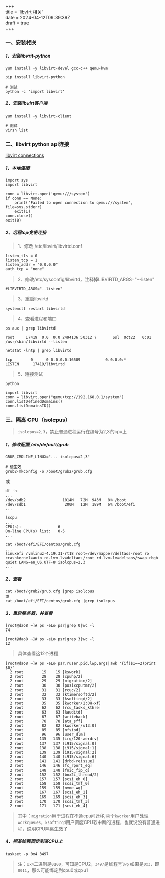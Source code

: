 +++  
title = '[libvirt 相关](/etc/sysconfig/libvirtd )'  
date = 2024-04-12T09:39:39Z  
draft = true  
+++

### 一、安装相关

##### 1、安装libvrit-python

```
yum install -y libvirt-devel gcc-c++ qemu-kvm

pip install libvirt-python

# 测试
python -c 'import libvirt'
```



##### 2、安装libvirt客户端

```
yum install -y libvirt-client

# 测试
virsh list
```

### 二、libvirt python api连接

[libvirt connections](https://libvirt.org/docs/libvirt-appdev-guide-python/en-US/html/libvirt_application_development_guide_using_python-Connections.html#idp2797296)

##### 1、本地连接

```
import sys
import libvirt

conn = libvirt.open('qemu:///system')
if conn == None:
    print('Failed to open connection to qemu:///system', file=sys.stderr)
    exit(1)
conn.close()
exit(0)
```

##### 2、远程tcp免密连接

> 1、修改 /etc/libvirt/libvirtd.conf

```
listen_tls = 0
listen_tcp = 1
listen_addr = "0.0.0.0"
auth_tcp = "none"
```

> 2、修改/etc/sysconfig/libvirtd，注释掉LIBVIRTD_ARGS="--listen"

```
#LIBVIRTD_ARGS="--listen"
```

> 3、重启libvirtd

```
systemctl restart libvirtd
```

> 4、查看进程和端口

```
ps aux | grep libvirtd

root     17419  0.0  0.0 2494136 50312 ?       Ssl  Oct22   0:01 /usr/sbin/libvirtd --listen
```

```
netstat -lntp | grep libvirtd

tcp        0      0 0.0.0.0:16509           0.0.0.0:*               LISTEN      17419/libvirtd
```

> 5、连接测试

```
python

import libvirt
conn = libvirt.open("qemu+tcp://192.168.0.1/system")
conn.listDefinedDomains()
conn.listDomainsID()
```

### 三、隔离 CPU（isolcpus）

>  `isolcpus=2,3`，禁止普通进程运行在编号为2,3的cpu上 

##### 1、修改配置 /etc/default/grub

```
GRUB_CMDLINE_LINUX="... isolcpus=2,3"

# 使生效
grub2-mkconfig -o /boot/grub2/grub.cfg
```

或

```
df -h
...
/dev/sdb2                1014M   72M  943M   8% /boot
/dev/sdb1                 200M   12M  189M   6% /boot/efi
...

lscpu
...
CPU(s):                6
On-line CPU(s) list:   0-5
...

cat /boot/efi/EFI/centos/grub.cfg
...
linuxefi /vmlinuz-4.19.31-rt18 root=/dev/mapper/deltaos-root ro crashkernel=auto rd.lvm.lv=deltaos/root rd.lvm.lv=deltaos/swap rhgb quiet LANG=en_US.UTF-8 isolcpus=2,3
...
```

##### 2、查看

```
cat /boot/grub2/grub.cfg |grep isolcpus
或
cat /boot/efi/EFI/centos/grub.cfg |grep isolcpus
```

##### 3、重启服务器，并查看

```
[root@dao8 ~]# ps -eLo psr|grep 0|wc -l
74

[root@dao8 ~]# ps -eLo psr|grep 3|wc -l
12
```

>  具体查看这12个进程 

```
[root@dao8 ~]# ps -eLo psr,ruser,pid,lwp,args|awk '{if($1==2)print $0}'
  2 root        15    15 [kswork]
  2 root        28    28 [cpuhp/2]
  2 root        29    29 [migration/2]
  2 root        30    30 [posixcputmr/2]
  2 root        31    31 [rcuc/2]
  2 root        32    32 [ktimersoftd/2]
  2 root        33    33 [ksoftirqd/2]
  2 root        35    35 [kworker/2:0H-xf]
  2 root        62    62 [rcu_tasks_kthre]
  2 root        63    63 [kauditd]
  2 root        67    67 [writeback]
  2 root        78    78 [ata_sff]
  2 root        82    82 [kworker/u13:0]
  2 root        85    85 [nfsiod]
  2 root        96    96 [user_dlm]
  2 root       135   135 [irq/120-aerdrv]
  2 root       137   137 [i915/signal:0]
  2 root       138   138 [i915/signal:1]
  2 root       139   139 [i915/signal:2]
  2 root       140   140 [i915/signal:6]
  2 root       141   141 [drbd-reissue]
  2 root       146   146 [fc_rport_eq]
  2 root       148   148 [fnic_fip_q]
  2 root       152   152 [bnx2i_thread/2]
  2 root       157   157 [scsi_eh_0]
  2 root       158   158 [scsi_tmf_0]
  2 root       159   159 [nvme-wq]
  2 root       167   167 [scsi_eh_2]
  2 root       169   169 [scsi_eh_3]
  2 root       170   170 [scsi_tmf_3]
  2 root       171   171 [scsi_eh_4]
```

>  其中：`migration`用于进程在不通cpu间迁移,两个`kworker`用户处理`workqueues`，`ksoftirqd`用户调度CPU软中断的进程，也就说没有普通进程，说明CPU隔离生效了 

##### 4、把某线程固定到某CPU上

```
taskset -p 0x4 3497
```

>  注：`0x4`二进制是`0100`，可知是CPU2，`3497`是线程号`lwp` 如果是`0x3`，即`0011`，那么可能绑定到cpu0或cpu1 